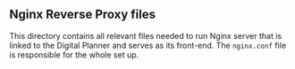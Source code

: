 ## Nginx Reverse Proxy files

This directory contains all relevant files needed to run Nginx server that is linked to the Digital Planner and serves as its front-end.
The `nginx.conf` file is responsible for the whole set up.
